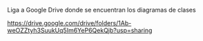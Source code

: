 Liga a Google Drive donde se encuentran los diagramas de clases

https://drive.google.com/drive/folders/1Ab-weOZZtyh3SuukUq5Im6YeP6QekQjb?usp=sharing
